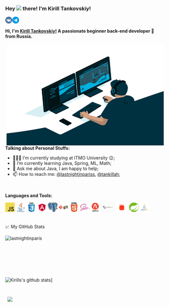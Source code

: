### Hey <img src="https://media.giphy.com/media/hvRJCLFzcasrR4ia7z/giphy.gif" width="25px"> there! I'm Kirill Tankovskiy!

<a href="https://vk.com/tankillah">
  <img align="left" alt="Kirill's vk.com" width="22px" src="https://github.com/lastnightinparis/lastnightinparis/blob/master/vk.svg" />
</a>
<a href="https://t.me/lastnightinpariss">
  <img align="left" alt="Kirill's telegram" width="22px" src="https://github.com/lastnightinparis/lastnightinparis/blob/master/telegram.svg" />
</a>

<br />

#### Hi, I'm [Kirill Tankovskiy!](https://vk.com/tankillah) A passionate beginner back-end developer 🚀 from Russia.

  <img align="right" alt="GIF" src="https://github.com/lastnightinparis/lastnightinparis/blob/master/code.gif?raw=true" width="500" height="320" />
  
**Talking about Personal Stuffs:**

- 👨🏽‍💻 I’m currently studying at ITMO University :wink:;
- 🌱 I’m currently learning Java, Spring, ML, Math; 
- 💬 Ask me about Java, I am happy to help;
- 📫 How to reach me: [@lastnightinpariss](https://t.me/lastnightinpariss), [@tankillah](https://vk.com/tankillah);
<br />

**Languages and Tools:** 

<code><img height="30" src="https://raw.githubusercontent.com/github/explore/80688e429a7d4ef2fca1e82350fe8e3517d3494d/topics/javascript/javascript.png"></code>
<code><img height="30" src="https://raw.githubusercontent.com/github/explore/80688e429a7d4ef2fca1e82350fe8e3517d3494d/topics/java/java.png"></code>
<code><img height="30" src="https://raw.githubusercontent.com/github/explore/80688e429a7d4ef2fca1e82350fe8e3517d3494d/topics/css/css.png"></code>
<code><img height="30" src="https://raw.githubusercontent.com/github/explore/80688e429a7d4ef2fca1e82350fe8e3517d3494d/topics/angular/angular.png"></code>
<code><img height="30" src="https://raw.githubusercontent.com/github/explore/80688e429a7d4ef2fca1e82350fe8e3517d3494d/topics/postgresql/postgresql.png"></code>
<code><img height="30" src="https://raw.githubusercontent.com/github/explore/80688e429a7d4ef2fca1e82350fe8e3517d3494d/topics/git/git.png"></code>
<code><img height="30" src="https://raw.githubusercontent.com/github/explore/80688e429a7d4ef2fca1e82350fe8e3517d3494d/topics/html/html.png"></code>
<code><img height="30" src="https://raw.githubusercontent.com/github/explore/80688e429a7d4ef2fca1e82350fe8e3517d3494d/topics/sass/sass.png"></code>
<code><img height="30" src="https://raw.githubusercontent.com/github/explore/80688e429a7d4ef2fca1e82350fe8e3517d3494d/topics/antlr/antlr.png"></code>
<code><img height="30" src="https://github.com/lastnightinparis/lastnightinparis/blob/master/hibernate.jpg"></code>
<code><img height="30" src="https://github.com/lastnightinparis/lastnightinparis/blob/master/oracle.jpg"></code>
<code><img height="30" src="https://github.com/lastnightinparis/lastnightinparis/blob/master/ico-spring.svg"></code>
<code><img height="30" src="https://github.com/lastnightinparis/lastnightinparis/blob/master/java-ee-logo.png"></code>
<br />
<br />
<br />
📈 My GitHub Stats
<p><img align="left" src="https://github-readme-stats.vercel.app/api/top-langs?username=lastnightinparis&show_icons=true&locale=en&layout=compact&theme=gotham" alt="lastnightinparis" /></p>

</br>
</br>
</br>
</br>
</br>
</br>
</br>

![Kirills's github stats](https://github-readme-stats.vercel.app/api?username=lastnightinparis&show_icons=true&locale=en&layout=compact&theme=gotham)]

 <br />
  
<code align = "right"> ![](https://visitor-badge.glitch.me/badge?page_id=lnp.lnp) </code>
